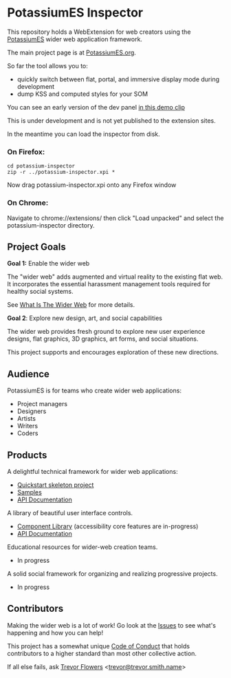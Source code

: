 # PotassiumES Inspector

This repository holds a WebExtension for web creators using the [PotassiumES](https://potassiumes.org/) wider web application framework.

The main project page is at [PotassiumES.org](https://potassiumes.org/).

So far the tool allows you to:
- quickly switch between flat, portal, and immersive display mode during development
- dump KSS and computed styles for your SOM

You can see an early version of the dev panel [in this demo clip](https://diode.zone/videos/watch/74588c99-7cc7-497b-8471-c13c3411851d)

This is under development and is not yet published to the extension sites.

In the meantime you can load the inspector from disk.

### On Firefox:

	cd potassium-inspector
	zip -r ../potassium-inspector.xpi *

Now drag potassium-inspector.xpi onto any Firefox window

### On Chrome:

Navigate to chrome://extensions/ then click "Load unpacked" and select the potassium-inspector directory.

## Project Goals

**Goal 1:** Enable the wider web

The "wider web" adds augmented and virtual reality to the existing flat web. It incorporates the essential harassment management tools required for healthy social systems.

See [What Is The Wider Web](https://potassiumes.org/wider-web/) for more details.

**Goal 2**: Explore new design, art, and social capabilities

The wider web provides fresh ground to explore new user experience designs, flat graphics, 3D graphics, art forms, and social situations.

This project supports and encourages exploration of these new directions.

## Audience

PotassiumES is for teams who create wider web applications:

- Project managers
- Designers
- Artists
- Writers
- Coders

## Products

A delightful technical framework for wider web applications:
- [Quickstart skeleton project](https://github.com/PotassiumES/potassium-skeleton/)
- [Samples](https://github.com/potassiumes/potassium-samples/)
- [API Documentation](https://potassiumes.org/docs/es/)

A library of beautiful user interface controls.
- [Component Library](https://github.com/PotassiumES/potassium-components) (accessibility core features are in-progress)
- [API Documentation](https://potassiumes.org/docs/components/)

Educational resources for wider-web creation teams.
- In progress

A solid social framework for organizing and realizing progressive projects.
- In progress

## Contributors

Making the wider web is a lot of work! Go look at the [Issues](https://github.com/PotassiumES/potassium-es/issues) to see what's happening and how you can help!

This project has a somewhat unique [Code of Conduct](https://github.com/PotassiumES/potassium-es/blob/master/CODE%20OF%20CONDUCT.md) that holds contributors to a higher standard than most other collective action.

If all else fails, ask [Trevor Flowers](http://trevor.smith.name/) &lt;trevor@trevor.smith.name&gt;
